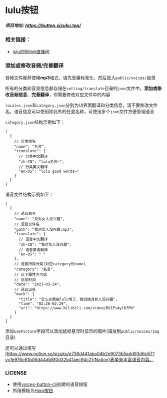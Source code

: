 # lulu按钮

##### 项目地址: https://button.sizuku.top/

### 相关链接：
- [lulu的Bilibili直播间](https://space.bilibili.com/387636363/)

### 添加或修改音频/完善翻译

音频文件推荐使用**mp3**格式，请先音量标准化，然后放入`public/voices/`目录

所有的分类和音频信息都存储在`setting/translate`目录的`json`文件中，**添加或修改音频信息**、**完善翻译**，你需要修改对应文件中的内容

`locales.json`和`category.json`分别为UI界面翻译和分类信息，请不要修改文件名，语音信息可以使用除此外的任意名称，可使用多个`json`文件方便管理语音


`category.json`结构示例如下：
```
[
  {
    // 分类命名
    "name": "名言",
    "translate": {
      // 分类中文翻译
      "zh-CN": "lulu名言~",
      // 分类英文翻译
      "en-US": "lulu good words~"
    }
  }
]
```

语音文件结构示例如下：
```
[
  {
    // 语音命名
    "name": "我对女人没兴趣",
    // 语音文件名
    "path": "我对女人没兴趣.mp3",
    "translate": {
      // 语音中文翻译
      "zh-CN": "我对女人没兴趣",
      // 语音英语翻译
      "en-US": " "
    },
    // 语音所属分类(对应category的name)
    "category": "名言",
    // 以下属性为可选
    // 添加时间
    "date": "2021-03-24",
    // 语音出处
    "mark": {
      "title": "怎么办我被lulu甩了，她说她对女人没兴趣",
      "time": "02:26-02:29",
      "url": "https://www.bilibili.com/video/BV1Pi4y1K7PH"
    }
  }
]
```
添加`usePicture`字段可以添加鼠标悬浮时显示的图片(请放到`public/voices/img`目录)

还可以通过填写[https://www.notion.so/sizuku/e738d441aba04b2e9073b5add93d6c67?v=fe976c61b06d44db8f0d32b41aec94c2](Notion)表单来丰富语音内容。

### LICENSE
- 使用[voices-button-cli](https://github.com/blacktunes/voices-button-cli)创建的语音按钮
- 所用模板为[Hiiro按钮](https://github.com/blacktunes/hiiro-button)
